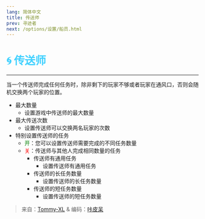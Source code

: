 ```yaml
---
lang: 简体中文
title: 传送师
prev: 寻迹者
next: /options/设置/船员.html
---
```


# <font color="#42D1FF">🌀 <b>传送师</b></font> <Badge text="Basic" type="tip" vertical="middle"/>

***

当一个传送师完成任何任务时，除非剩下的玩家不够或者玩家在通风口，否则会随机交换两个玩家的位置。

- 最大数量
  - 设置游戏中传送师的最大数量
- 最大传送次数
  - 设置传送师可以交换两名玩家的次数
- 特别设置传送师的任务
  - <font color=green>开</font>：您可以设置传送师需要完成的不同任务数量
  - <font color=red>关</font>：传送师与其他人完成相同数量的任务
    - 传送师有通用任务
      - 设置传送师有通用任务
    - 传送师的长任务数量
      - 设置传送师的长任务数量
    - 传送师的短任务数量
      - 设置传送师的短任务数量

> 来自：[Tommy-XL](https://github.com/KARPED1EM/TownOfHostEdited/issues/18) & 编码：[咔皮呆](https://github.com/KARPED1EM)

